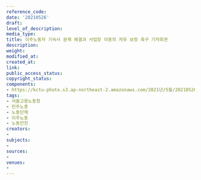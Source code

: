 ```yaml
---
reference_code: 
date: '20210526'
draft: 
level_of_description: 
media_type: 
title: 이주노동자 기숙사 문제 해결과 사업장 이동의 자유 보장 촉구 기자회견
description: 
weight: 
modified_at: 
created_at: 
link: 
public_access_status: 
copyright_status: 
components:
- https://kctu-photo.s3.ap-northeast-2.amazonaws.com/2021년/5월/20210526-이주노동자+기숙사+문제+해결과+사업장+이동의+자유+보장+촉구+기자회견_서울고용노동청_민주노총_노동단체_이주노동_노동안전/_5D40001.jpg
tags:
- 서울고용노동청
- 민주노총
- 노동단체
- 이주노동
- 노동안전
creators:
- 
subjects:
- 
sources:
- 
venues:
- 
---
```

